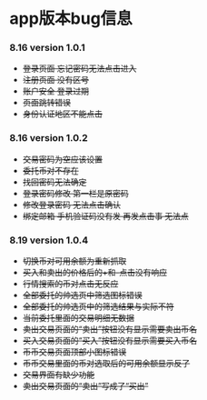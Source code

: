 # app版本bug信息
### 8.16 version 1.0.1
* ~~登录页面 忘记密码无法点击进入~~
* ~~注册页面 没有区号~~
* ~~账户安全 登录过期~~
* ~~页面跳转错误~~
* ~~身份认证地区不能点击~~
 
### 8.16 version 1.0.2

* ~~交易密码为空应该设置~~
* ~~委托币对不存在~~
* ~~找回密码无法确定~~
* ~~登录密码修改 第一栏是原密码~~
* ~~修改登录密码 无法点击确认~~
* ~~绑定邮箱 手机验证码没有发 再发点击事 无法点~~
### 8.19 version 1.0.4

* ~~切换币对可用余额为重新抓取~~ 
* ~~买入和卖出的价格后的+和-点击没有响应~~
* ~~行情搜索的币对点击无反应~~
* ~~全部委托的帅选页中筛选图标错误~~
* ~~全部委托的帅选页中的筛选结果与实际不符~~
* ~~当前委托里面的交易明细无数据~~
* ~~卖出交易页面的“卖出”按钮没有显示需要卖出币名~~
* ~~买入交易页面的“买入”按钮没有显示需要买入币名~~
* ~~币币交易页面顶部小图标错误~~
* ~~币币交易里面的币对选取后的可用余额显示反了~~
* ~~交易界面有缺少功能~~
* ~~卖出交易页面的“卖出”写成了“买出”~~




